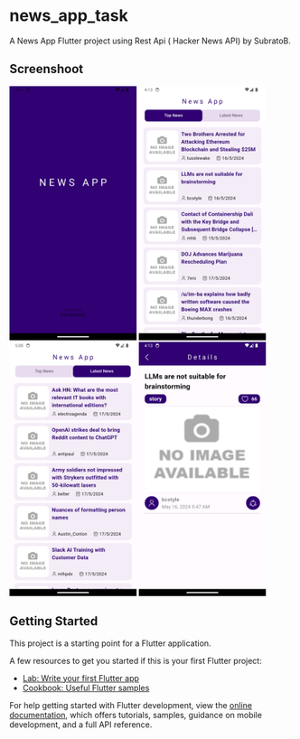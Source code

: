 # news_app_task

A News App Flutter project using Rest Api ( Hacker News API) by SubratoB.

## Screenshoot
<img src="screenshoot/splashscreen.png" height="450" />
<img src="screenshoot/topnews.png" height="450" />    <img src="screenshoot/latestnews.png" height="450" />    <img src="screenshoot/newsdetails.png" height="450" />


## Getting Started

This project is a starting point for a Flutter application.

A few resources to get you started if this is your first Flutter project:

- [Lab: Write your first Flutter app](https://docs.flutter.dev/get-started/codelab)
- [Cookbook: Useful Flutter samples](https://docs.flutter.dev/cookbook)

For help getting started with Flutter development, view the
[online documentation](https://docs.flutter.dev/), which offers tutorials,
samples, guidance on mobile development, and a full API reference.
